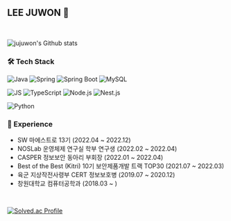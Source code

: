 ## LEE JUWON 🌱
<br>

![jujuwon's Github stats](https://github-readme-stats.vercel.app/api?username=jujuwon&show_icons=true&theme=github_dark)


### 🛠 Tech Stack

![Java](https://img.shields.io/badge/JAVA-007396?style=for-the-badge&logo=Java&logoColor=white)
![Spring](https://img.shields.io/badge/Spring-6DB33F?style=for-the-badge&logo=Spring&logoColor=white)
![Spring Boot](https://img.shields.io/badge/SpringBoot-6DB33F?style=for-the-badge&logo=SpringBoot&logoColor=white)
![MySQL](https://img.shields.io/badge/MySQL-4479A1?style=for-the-badge&logo=MySQL&logoColor=white)


![JS](https://img.shields.io/badge/JavaScript-F7DF1E?style=for-the-badge&logo=JavaScript&logoColor=white)
![TypeScript](https://img.shields.io/badge/TypeScript-3178C6?style=for-the-badge&logo=TypeScript&logoColor=white)
![Node.js](https://img.shields.io/badge/Node.js-339933?style=for-the-badge&logo=Node.js&logoColor=white)
![Nest.js](https://img.shields.io/badge/Nest.js-E0234E?style=for-the-badge&logo=Nestjs&logoColor=black)


![Python](https://img.shields.io/badge/Python-3776AB?style=for-the-badge&logo=Python&logoColor=white)


### 💫 Experience

- SW 마에스트로 13기 (2022.04 ~ 2022.12)
- NOSLab 운영체제 연구실 학부 연구생 (2022.02 ~ 2022.04)
- CASPER 정보보안 동아리 부회장 (2022.01 ~ 2022.04)
- Best of the Best (Kitri) 10기 보안제품개발 트랙 TOP30 (2021.07 ~ 2022.03)
- 육군 지상작전사령부 CERT 정보보호병 (2019.07 ~ 2020.12)
- 창원대학교 컴퓨터공학과 (2018.03 ~ )
<br>

[![Solved.ac Profile](http://mazassumnida.wtf/api/v2/generate_badge?boj=juju)](https://solved.ac/juju/)

<!--
### 📫 Contacts
**casperWebmon/casperWebmon** is a ✨ _special_ ✨ repository because its `README.md` (this file) appears on your GitHub profile.

Here are some ideas to get you started:

- 🔭 I’m currently working on ...
- 🌱 I’m currently learning ...
- 👯 I’m looking to collaborate on ...
- 🤔 I’m looking for help with ...
- 💬 Ask me about ...
- 📫 How to reach me: ...
- 😄 Pronouns: ...
- ⚡ Fun fact: ...
-->
